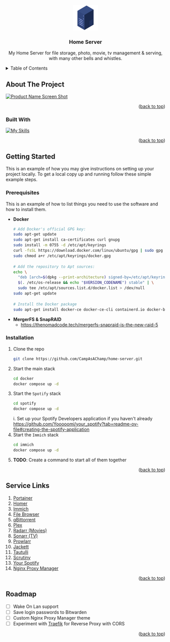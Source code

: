 <div id="top"></div>

<!-- PROJECT LOGO -->
<br />
<div align="center">
  <a href="https://github.com/CampAsAChamp/home-server">
    <img src="imgs/server-512.webp" alt="Logo" width="80" height="80">
  </a>

<h3 align="center">Home Server</h3>

  <p align="center">
    My Home Server for file storage, photo, movie, tv management & serving, with many other bells and whistles.
    <br />
  </p>
</div>



<!-- TABLE OF CONTENTS -->
<details>
  <summary>Table of Contents</summary>
  <ol>
    <li>
      <a href="#about-the-project">About The Project</a>
      <ul>
        <li><a href="#built-with">Built With</a></li>
      </ul>
    </li>
    <li>
      <a href="#getting-started">Getting Started</a>
      <ul>
        <li><a href="#prerequisites">Prerequisites</a></li>
        <li><a href="#installation">Installation</a></li>
      </ul>
    </li>
    <li><a href="#service-links">Service Links</a></li>
    <li><a href="#roadmap">Roadmap</a></li>
  </ol>
</details>



<!-- ABOUT THE PROJECT -->
## About The Project

[![Product Name Screen Shot][product-screenshot]](https://example.com)


<p align="right">(<a href="#top">back to top</a>)</p>



### Built With

[![My Skills](https://skillicons.dev/icons?i=ubuntu,linux,docker,nginx,mongodb,postgres,redis,cloudflare)](https://skillicons.dev)

<p align="right">(<a href="#top">back to top</a>)</p>



<!-- GETTING STARTED -->
## Getting Started

This is an example of how you may give instructions on setting up your project locally.
To get a local copy up and running follow these simple example steps.

### Prerequisites

This is an example of how to list things you need to use the software and how to install them.
- **Docker**
  ```sh
  # Add Docker's official GPG key:
  sudo apt-get update
  sudo apt-get install ca-certificates curl gnupg
  sudo install -m 0755 -d /etc/apt/keyrings
  curl -fsSL https://download.docker.com/linux/ubuntu/gpg | sudo gpg --dearmor -o /etc/apt/keyrings/docker.gpg
  sudo chmod a+r /etc/apt/keyrings/docker.gpg

  # Add the repository to Apt sources:
  echo \
    "deb [arch=$(dpkg --print-architecture) signed-by=/etc/apt/keyrings/docker.gpg] https://download.docker.com/linux/ubuntu \
    $(. /etc/os-release && echo "$VERSION_CODENAME") stable" | \
    sudo tee /etc/apt/sources.list.d/docker.list > /dev/null
  sudo apt-get update

  # Install the Docker package
  sudo apt-get install docker-ce docker-ce-cli containerd.io docker-buildx-plugin docker-compose-plugin
  ```
- **MergerFS & SnapRAID**
  - https://thenomadcode.tech/mergerfs-snapraid-is-the-new-raid-5

### Installation

1. Clone the repo
   ```sh
   git clone https://github.com/CampAsAChamp/home-server.git
   ```
3. Start the main stack
   ```sh
   cd docker
   docker compose up -d
   ```
3. Start the `Spotify` stack
   ```sh
   cd spotify
   docker compose up -d
   ```
    i. Set up your Spotify Developers application if you haven't already https://github.com/Yooooomi/your_spotify?tab=readme-ov-file#creating-the-spotify-application
3. Start the `Immich` stack
   ```sh
   cd immich
   docker compose up -d
   ```
4. **TODO**: Create a command to start all of them together
<p align="right">(<a href="#top">back to top</a>)</p>

<!-- Service Links -->
## Service Links
1. [Portainer](https://192.168.1.118:9443/)
1. [Homer](http://192.168.1.118:8083/)
1. [Immich](http://192.168.1.118:2283/photos)
1. [File Browser](http://192.168.1.118:8082/)
1. [qBittorrent](http://192.168.1.118:8081/)
1. [Plex](http://192.168.1.118:32400/web/index.html#!/)
1. [Radarr (Movies)](http://192.168.1.118:7878/)
1. [Sonarr (TV)](http://192.168.1.118:8989/)
1. [Prowlarr](http://192.168.1.118:9696/)
1. [Jackett](http://192.168.1.118:9117/)
1. [Tautulli](http://192.168.1.118:8181/)
1. [Scrutiny](http://192.168.1.118:8084/)
1. [Your Spotify](http://192.168.1.118:3002/)
1. [Nginx Proxy Manager](http://192.168.1.118:81/)

<p align="right">(<a href="#top">back to top</a>)</p>


<!-- ROADMAP -->
## Roadmap

- [ ] Wake On Lan support
- [ ] Save login passwords to Bitwarden
- [ ] Custom Nginx Proxy Manager theme
- [ ] Experiment with [Traefik](https://traefik.io/traefik/) for Reverse Proxy with CORS

<p align="right">(<a href="#top">back to top</a>)</p>


<!-- MARKDOWN LINKS & ASSETS -->
<!-- https://www.markdownguide.org/basic-syntax/#reference-style-links -->
[product-screenshot]: assets/screenshot.png
